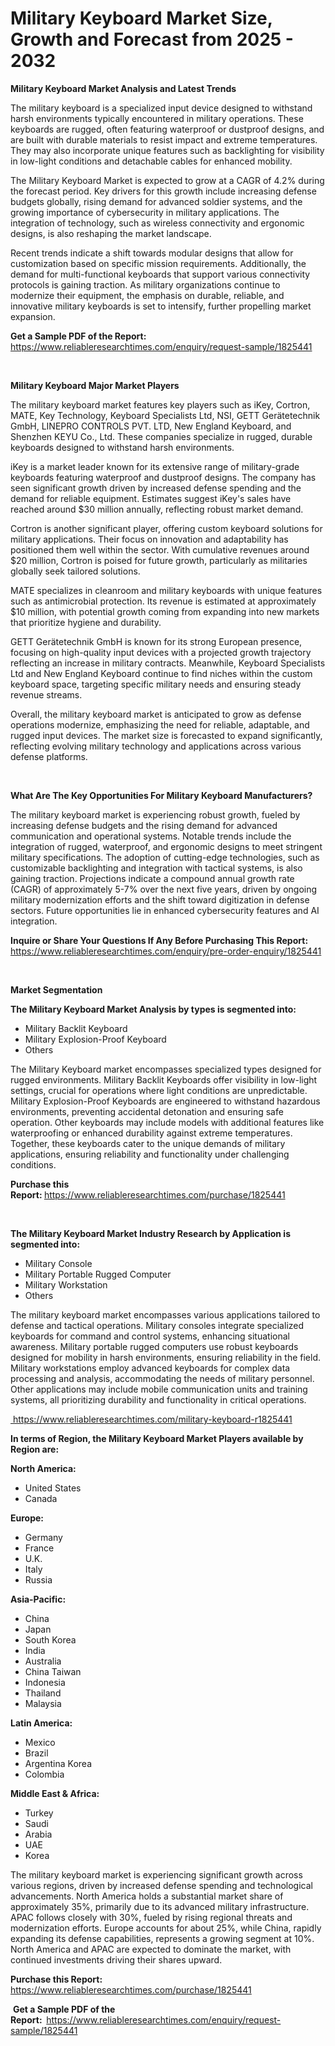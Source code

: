 <p><h1>Military Keyboard Market Size, Growth and Forecast from 2025 - 2032</h1></p><p><strong>Military Keyboard Market Analysis and Latest Trends</strong></p>
<p><p>The military keyboard is a specialized input device designed to withstand harsh environments typically encountered in military operations. These keyboards are rugged, often featuring waterproof or dustproof designs, and are built with durable materials to resist impact and extreme temperatures. They may also incorporate unique features such as backlighting for visibility in low-light conditions and detachable cables for enhanced mobility.</p><p>The Military Keyboard Market is expected to grow at a CAGR of 4.2% during the forecast period. Key drivers for this growth include increasing defense budgets globally, rising demand for advanced soldier systems, and the growing importance of cybersecurity in military applications. The integration of technology, such as wireless connectivity and ergonomic designs, is also reshaping the market landscape.</p><p>Recent trends indicate a shift towards modular designs that allow for customization based on specific mission requirements. Additionally, the demand for multi-functional keyboards that support various connectivity protocols is gaining traction. As military organizations continue to modernize their equipment, the emphasis on durable, reliable, and innovative military keyboards is set to intensify, further propelling market expansion.</p></p>
<p><strong>Get a Sample PDF of the Report:&nbsp;</strong> <a href="https://www.reliableresearchtimes.com/enquiry/request-sample/1825441?utm_campaign=3055&utm_medium=2&utm_source=Github&utm_content=ia&utm_term=15042025&utm_id=military-keyboard">https://www.reliableresearchtimes.com/enquiry/request-sample/1825441</a></p>
<p>&nbsp;</p>
<p><strong>Military Keyboard Major Market Players</strong></p>
<p><p>The military keyboard market features key players such as iKey, Cortron, MATE, Key Technology, Keyboard Specialists Ltd, NSI, GETT Gerätetechnik GmbH, LINEPRO CONTROLS PVT. LTD, New England Keyboard, and Shenzhen KEYU Co., Ltd. These companies specialize in rugged, durable keyboards designed to withstand harsh environments.</p><p>iKey is a market leader known for its extensive range of military-grade keyboards featuring waterproof and dustproof designs. The company has seen significant growth driven by increased defense spending and the demand for reliable equipment. Estimates suggest iKey's sales have reached around $30 million annually, reflecting robust market demand.</p><p>Cortron is another significant player, offering custom keyboard solutions for military applications. Their focus on innovation and adaptability has positioned them well within the sector. With cumulative revenues around $20 million, Cortron is poised for future growth, particularly as militaries globally seek tailored solutions.</p><p>MATE specializes in cleanroom and military keyboards with unique features such as antimicrobial protection. Its revenue is estimated at approximately $10 million, with potential growth coming from expanding into new markets that prioritize hygiene and durability.</p><p>GETT Gerätetechnik GmbH is known for its strong European presence, focusing on high-quality input devices with a projected growth trajectory reflecting an increase in military contracts. Meanwhile, Keyboard Specialists Ltd and New England Keyboard continue to find niches within the custom keyboard space, targeting specific military needs and ensuring steady revenue streams.</p><p>Overall, the military keyboard market is anticipated to grow as defense operations modernize, emphasizing the need for reliable, adaptable, and rugged input devices. The market size is forecasted to expand significantly, reflecting evolving military technology and applications across various defense platforms.</p></p>
<p>&nbsp;</p>
<p><strong>What Are The Key Opportunities For Military Keyboard Manufacturers?</strong></p>
<p><p>The military keyboard market is experiencing robust growth, fueled by increasing defense budgets and the rising demand for advanced communication and operational systems. Notable trends include the integration of rugged, waterproof, and ergonomic designs to meet stringent military specifications. The adoption of cutting-edge technologies, such as customizable backlighting and integration with tactical systems, is also gaining traction. Projections indicate a compound annual growth rate (CAGR) of approximately 5-7% over the next five years, driven by ongoing military modernization efforts and the shift toward digitization in defense sectors. Future opportunities lie in enhanced cybersecurity features and AI integration.</p></p>
<p><strong>Inquire or Share Your Questions If Any Before Purchasing This Report:</strong> <a href="https://www.reliableresearchtimes.com/enquiry/pre-order-enquiry/1825441?utm_campaign=3055&utm_medium=2&utm_source=Github&utm_content=ia&utm_term=15042025&utm_id=military-keyboard">https://www.reliableresearchtimes.com/enquiry/pre-order-enquiry/1825441</a></p>
<p>&nbsp;</p>
<p><strong>Market Segmentation</strong></p>
<p><strong>The Military Keyboard Market Analysis by types is segmented into:</strong></p>
<p><ul><li>Military Backlit Keyboard</li><li>Military Explosion-Proof Keyboard</li><li>Others</li></ul></p>
<p><p>The Military Keyboard market encompasses specialized types designed for rugged environments. Military Backlit Keyboards offer visibility in low-light settings, crucial for operations where light conditions are unpredictable. Military Explosion-Proof Keyboards are engineered to withstand hazardous environments, preventing accidental detonation and ensuring safe operation. Other keyboards may include models with additional features like waterproofing or enhanced durability against extreme temperatures. Together, these keyboards cater to the unique demands of military applications, ensuring reliability and functionality under challenging conditions.</p></p>
<p><strong>Purchase this Report:&nbsp;</strong><a href="https://www.reliableresearchtimes.com/purchase/1825441?utm_campaign=3055&utm_medium=2&utm_source=Github&utm_content=ia&utm_term=15042025&utm_id=military-keyboard">https://www.reliableresearchtimes.com/purchase/1825441</a></p>
<p>&nbsp;</p>
<p><strong>The Military Keyboard Market Industry Research by Application is segmented into:</strong></p>
<p><ul><li>Military Console</li><li>Military Portable Rugged Computer</li><li>Military Workstation</li><li>Others</li></ul></p>
<p><p>The military keyboard market encompasses various applications tailored to defense and tactical operations. Military consoles integrate specialized keyboards for command and control systems, enhancing situational awareness. Military portable rugged computers use robust keyboards designed for mobility in harsh environments, ensuring reliability in the field. Military workstations employ advanced keyboards for complex data processing and analysis, accommodating the needs of military personnel. Other applications may include mobile communication units and training systems, all prioritizing durability and functionality in critical operations.</p></p>
<p><a href="https://www.reliableresearchtimes.com/military-keyboard-r1825441?utm_campaign=3055&utm_medium=2&utm_source=Github&utm_content=ia&utm_term=15042025&utm_id=military-keyboard">&nbsp;https://www.reliableresearchtimes.com/military-keyboard-r1825441</a></p>
<p><strong>In terms of Region, the Military Keyboard Market Players available by Region are:</strong></p>
<p>
    <p> <strong> North America: </strong>
        <ul>
            <li>United States</li>
            <li>Canada</li>
        </ul>
        </p> 
    <p> <strong> Europe: </strong>
        <ul>
            <li>Germany</li>
            <li>France</li>
            <li>U.K.</li>
            <li>Italy</li>
            <li>Russia</li>
        </ul>
        </p> 
    <p> <strong> Asia-Pacific: </strong>
        <ul>
            <li>China</li>
            <li>Japan</li>
            <li>South Korea</li>
            <li>India</li>
            <li>Australia</li>
            <li>China Taiwan</li>
            <li>Indonesia</li>
            <li>Thailand</li>
            <li>Malaysia</li>
        </ul>
        </p> 
    <p> <strong> Latin America: </strong>
        <ul>
            <li>Mexico</li>
            <li>Brazil</li>
            <li>Argentina Korea</li>
            <li>Colombia</li>
        </ul>
        </p> 
    <p> <strong> Middle East & Africa: </strong>
        <ul>
            <li>Turkey</li>
            <li>Saudi</li>
            <li>Arabia</li>
            <li>UAE</li>
            <li>Korea</li>
        </ul>
    </p>
    </p>
<p><p>The military keyboard market is experiencing significant growth across various regions, driven by increased defense spending and technological advancements. North America holds a substantial market share of approximately 35%, primarily due to its advanced military infrastructure. APAC follows closely with 30%, fueled by rising regional threats and modernization efforts. Europe accounts for about 25%, while China, rapidly expanding its defense capabilities, represents a growing segment at 10%. North America and APAC are expected to dominate the market, with continued investments driving their shares upward.</p></p>
<p><strong>Purchase this Report: </strong><a href="https://www.reliableresearchtimes.com/purchase/1825441?utm_campaign=3055&utm_medium=2&utm_source=Github&utm_content=ia&utm_term=15042025&utm_id=military-keyboard">https://www.reliableresearchtimes.com/purchase/1825441</a></p>
<p>&nbsp;<strong>Get a Sample PDF of the Report:&nbsp;&nbsp;</strong><a href="https://www.reliableresearchtimes.com/enquiry/request-sample/1825441?utm_campaign=3055&utm_medium=2&utm_source=Github&utm_content=ia&utm_term=15042025&utm_id=military-keyboard">https://www.reliableresearchtimes.com/enquiry/request-sample/1825441</a></p>
<p><strong></strong></p>
<p><p></p><p></p><p></p></p>
